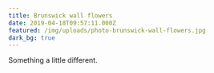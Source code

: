 ```yaml
---
title: Brunswick wall flowers
date: 2019-04-18T09:57:11.000Z
featured: /img/uploads/photo-brunswick-wall-flowers.jpg
dark_bg: true
---
```

Something a little different.